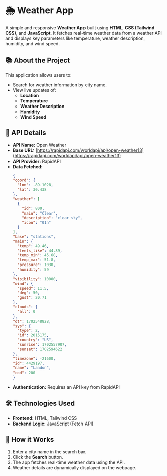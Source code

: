 # 🌦️ Weather App

A simple and responsive **Weather App** built using **HTML**, **CSS (Tailwind CSS)**, and **JavaScript**. It fetches real-time weather data from a weather API and displays key parameters like temperature, weather description, humidity, and wind speed.

## 📚 **About the Project**
This application allows users to:
- Search for weather information by city name.
- View live updates of:
  - **Location**
  - **Temperature**
  - **Weather Description**
  - **Humidity**
  - **Wind Speed**

## 🚀 **API Details**
- **API Name:** Open Weather
- **Base URL:** [https://rapidapi.com/worldapi/api/open-weather13](https://rapidapi.com/worldapi/api/open-weather13)
- **API Provider:** RapidAPI
- **Data Fetched:**
  ```json
  { 
  "coord": {
    "lon": -89.1028,
    "lat": 30.438
  },
  "weather": [
    {
      "id": 800,
      "main": "Clear",
      "description": "clear sky",
      "icon": "01n"
    }
  ],
  "base": "stations",
  "main": {
    "temp": 49.46,
    "feels_like": 44.89,
    "temp_min": 45.68,
    "temp_max": 51.8,
    "pressure": 1030,
    "humidity": 59
  },
  "visibility": 10000,
  "wind": {
    "speed": 11.5,
    "deg": 50,
    "gust": 20.71
  },
  "clouds": {
    "all": 0
  },
  "dt": 1702548828,
  "sys": {
    "type": 2,
    "id": 2015175,
    "country": "US",
    "sunrise": 1702557907,
    "sunset": 1702594622
  },
  "timezone": -21600,
  "id": 4429197,
  "name": "Landon",
  "cod": 200 
  }

  ```
- **Authentication:** Requires an API key from RapidAPI

## 🛠️ **Technologies Used**
- **Frontend:** HTML, Tailwind CSS
- **Backend Logic:** JavaScript (Fetch API)

## 🎯 **How it Works**
1. Enter a city name in the search bar.
2. Click the **Search** button.
3. The app fetches real-time weather data using the API.
4. Weather details are dynamically displayed on the webpage.